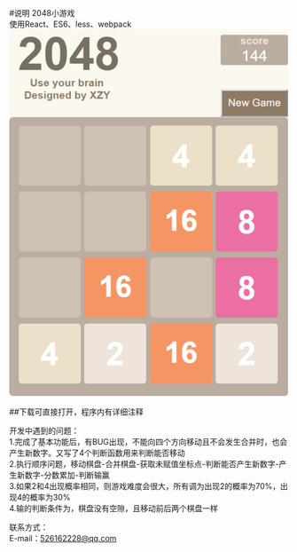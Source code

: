 #说明
2048小游戏   
使用React、ES6、less、webpack   
![Image text](https://github.com/Summer-xzy/React-2048/blob/master/img-show/1.png)    

##下载可直接打开，程序内有详细注释     

开发中遇到的问题：    
1.完成了基本功能后，有BUG出现，不能向四个方向移动且不会发生合并时，也会产生新数字。又写了4个判断函数用来判断能否移动   
2.执行顺序问题，移动棋盘-合并棋盘-获取未赋值坐标点-判断能否产生新数字-产生新数字-分数累加-判断输赢    
3.如果2和4出现概率相同，则游戏难度会很大，所有调为出现2的概率为70%，出现4的概率为30%    
4.输的判断条件为，棋盘没有空隙，且移动前后两个棋盘一样     
    
联系方式：       
E-mail：526162228@qq.com 
